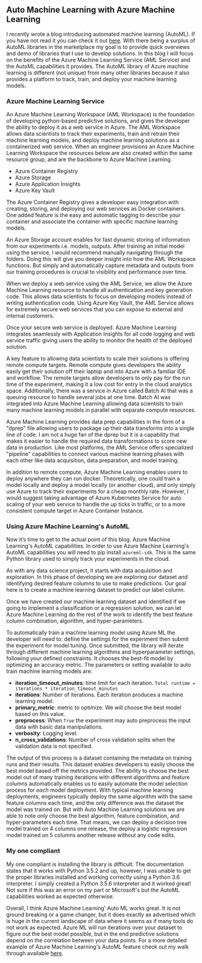## Auto Machine Learning with Azure Machine Learning

I recently wrote a blog introducing automated machine learning (AutoML). If you have not read it you can check it out [here](https://github.com/ryanchynoweth44/AutoMLExamples/blogs/AutoMachineLearning.md). With there being a surplus of AutoML libraries in the marketplace my goal is to provide quick overviews and demo of libraries that I use to develop solutions. In this blog I will focus on the benefits of the Azure Machine Learning Service (AML Service) and the AutoML capabilities it provides. The AutoML library of Azure machine learning is different (not unique) from many other libraries because it also provides a platform to track, train, and deploy your machine learning models.     

### Azure Machine Learning Service
An Azure Machine Learning Workspace (AML Workspace) is the foundation of developing python-based predictive solutions, and gives the developer the ability to deploy it as a web service in Azure. The AML Workspace allows data scientists to track their experiments, train and retrain their machine learning models, and deploy machine learning solutions as a containerized web service. When an engineer provisions an Azure Machine Learning Workspace the resources below are also created within the same resource group, and are the backbone to Azure Machine Learning. 

- Azure Container Registry
- Azure Storage 
- Azure Application Insights
- Azure Key Vault

The Azure Container Registry gives a developer easy integration with creating, storing, and deploying our web services as Docker containers. One added feature is the easy and automatic tagging to describe your container and associate the container with specific machine learning models.  

An Azure Storage account enables for fast dynamic storing of information from our experiments i.e. models, outputs. After training an initial model using the service, I would recommend manually navigating through the folders. Doing this will give you deeper insight into how the AML Workspace functions. But simply and automatically capture metadata and outputs from our training procedures is crucial to visibility and performance over time.  

When we deploy a web service using the AML Service, we allow the Azure Machine Learning resource to handle all authentication and key generation code. This allows data scientists to focus on developing models instead of writing authentication code. Using Azure Key Vault, the AML Service allows for extremely secure web services that you can expose to external and internal customers.  

Once your secure web service is deployed. Azure Machine Learning integrates seamlessly with Application Insights for all code logging and web service traffic giving users the ability to monitor the health of the deployed solution. 

A key feature to allowing data scientists to scale their solutions is offering remote compute targets. Remote compute gives developers the ability easily get their solution off their laptop and into Azure with a familiar IDE and workflow. The remote targets allow developers to only pay for the run time of the experiment, making it a low cost for entry in the cloud analytics space. Additionally, there was a service in Azure called Batch AI that was a queuing resource to handle several jobs at one time. Batch AI was integrated into Azure Machine Learning allowing data scientists to train many machine learning models in parallel with separate compute resources.    

Azure Machine Learning provides data prep capabilities in the form of a "dprep" file allowing users to package up their data transforms into a single line of code. I am not a huge fan of the dprep but it is a capability that makes it easier to handle the required data transformations to score new data in production. Like most platforms, the AML Service offers specialized "pipeline" capabilities to connect various machine learning phases with each other like data acquisition, data preparation, and model training.   

In addition to remote compute, Azure Machine Learning enables users to deploy anywhere they can run docker. Theoretically, one could train a model locally and deploy a model locally (or another cloud), and only simply use Azure to track their experiments for a cheap monthly rate. However, I would suggest taking advantage of Azure Kubernetes Service for auto scaling of your web service to handle the up ticks in traffic, or to a more consistent compute target in Azure Container Instance. 

### Using Azure Machine Learning's AutoML

Now it’s time to get to the actual point of this blog. Azure Machine Learning's AutoML capabilities. In order to use Azure Machine Learning's AutoML capabilities you will need to pip install `azureml-sdk`. This is the same Python library used to simply track your experiments in the cloud.  

As with any data science project, it starts with data acquisition and exploration. In this phase of developing we are exploring our dataset and identifying desired feature columns to use to make predictions. Our goal here is to create a machine learning dataset to predict our label column. 

Once we have created our machine learning dataset and identified if we going to implement a classification or a regression solution, we can let Azure Machine Learning do the rest of the work to identify the best feature column combination, algorithm, and hyper-parameters. 

To automatically train a machine learning model using Azure ML the developer will need to: define the settings for the experiment then submit the experiment for model tuning. Once submitted, the library will iterate through different machine learning algorithms and hyperparameter settings, following your defined constraints. It chooses the best-fit model by optimizing an accuracy metric. The parameters or setting available to auto train machine learning models are:   

- **iteration_timeout_minutes**: time limit for each iteration. `Total runtime = iterations * iteration_timeout_minutes`
- **iterations**: Number of iterations. Each iteration produces a machine learning model.  
- **primary_metric**: metric to optimize. We will choose the best model based on this value.  
- **preprocess**: When `True` the experiment may auto preprocess the input data with basic data manipulations.  
- **verbosity**: Logging level. 
- **n_cross_validations**: Number of cross validation splits when the validation data is not specified.

The output of this process is a dataset containing the metadata on training runs and their results. This dataset enables developers to easily choose the best model based off the metrics provided. The ability to choose the best model out of many training iterations with different algorithms and feature columns automatically enables us to easily automate the model selection process for *each* model deployment. With typical machine learning deployments, engineers typically deploy the same algorithm with the same feature columns each time, and the only difference was the dataset the model was trained on. But with Auto Machine Learning solutions we are able to note only choose the best algorithm, feature combination, and hyper-parameters each time. That means, we can deploy a decision tree model trained on 4 columns one release, the deploy a logistic regression model trained on 5 columns another release without any code edits. 

### My one compliant

My one compliant is installing the library is difficult. The documentation states that it works with Python 3.5.2 and up, however, I was unable to get the proper libraries installed and working correctly using a Python 3.6 interpreter. I simply created a Python 3.5.6 interpreter and it worked great! Not sure if this was an error on my part or Microsoft's but the AutoML capabilities worked as expected otherwise.   

Overall, I think Azure Machine Learning' Auto ML works great. It is not ground breaking or a game changer, but it does exactly as advertised which is huge in the current landscape of data where it seems as if many tools do not work as expected. Azure ML will run iterations over your dataset to figure out the best model possible, but in the end predictive solutions depend on the correlation between your data points. For a more detailed example of Azure Machine Learning's AutoML feature check out my walk through available [here](https://github.com/ryanchynoweth44/AutoMLExamples/AzureML/walkthrough/01_EnvironmentSetup.md). 

